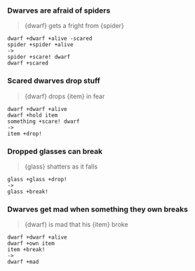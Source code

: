 
### Dwarves are afraid of spiders
> {dwarf} gets a fright from {spider}

	dwarf +dwarf +alive -scared
	spider +spider +alive
	->
	spider +scare! dwarf
	dwarf +scared

### Scared dwarves drop stuff
> {dwarf} drops {item} in fear

	dwarf +dwarf +alive
	dwarf +hold item
	something +scare! dwarf
	->
	item +drop!

### Dropped glasses can break
> {glass} shatters as it falls

	glass +glass +drop!
	->
	glass +break!

### Dwarves get mad when something they own breaks
> {dwarf} is mad that his {item} broke

	dwarf +dwarf +alive
	dwarf +own item
	item +break!
	->
	dwarf +mad

